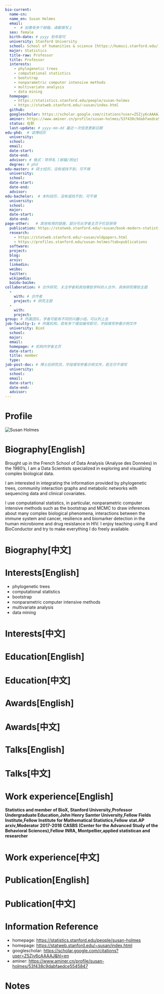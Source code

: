 ```yaml
---
bio-current:
  name-cn: 
  name_en: Susan Holmes
  email: 
    -  # 如果有多个邮箱，请都填写上
  sex: female
  birth-date: # yyyy 到年即可
  university: Stanford University 
  school: School of humanities & science [https://humsci.stanford.edu/]
  major: Statistics
  title-raw: Professor
  title: Professor
  interests:
    - phylogenetic trees
    - computational statistics
    - bootstrap
    - nonparametric computer intensive methods
    - multivariate analysis
    - data mining
  homepage: 
    - https://statistics.stanford.edu/people/susan-holmes 
    - https://statweb.stanford.edu/~susan/index.html
  github: 
  googlescholar: https://scholar.google.com/citations?user=Z5Zjy6cAAAAJ&hl=en
  aminer: https://www.aminer.cn/profile/susan-holmes/53f438c9dabfaedce5545847
  status: 在职
  last-update: # yyyy-mm-dd 最近一次信息更新日期
edu-phd:  # 读博经历
  university: 
  school: 
  email: 
  date-start: 
  date-end: 
  advisor: # 格式：导师名 [邮箱/网址]
  degree: # phd
edu-master: # 硕士经历，没有或找不到，可不填
  university: 
  school: 
  date-start: 
  date-end: 
  advisor:
edu-bachelor:  # 本科经历，没有或找不到，可不填
  university: 
  school: 
  major: 
  date-start: 
  date-end: 
page-other:   # 其他有用的链接，部分可从学者主页子栏目获得
  publication: https://statweb.stanford.edu/~susan/book-modern-statistics-for-modern-biology.html
  research: 
    - https://statweb.stanford.edu/~susan/oldpapers.html
    - https://profiles.stanford.edu/susan-holmes?tab=publications
  software: 
  project: 
  blog: 
  arxiv: 
  linkedin: 
  weibo:
  twitter:
  wikipedia:
  baidu-baike:
collaboration: # 合作研究，关注学者和其他哪些学科的人合作，具体研究哪些主题
  - 
    with: # 合作者
    project: # 研究主题
  - 
    with: 
    project: 
group: # 所属团队，学者可能有不同的兴趣小组，可以列上去
job-faculty-1: # 所属机构，若有多个增加编号即可，字段填写参看示例文件
  university: BioX
  school: 
  major: 
  email: 
  homepage: # 机构内学者主页
  date-start: 
  title: member
  type: 
job-post-doc: # 博士后研究员，字段填写参看示例文件，若无可不填写
  university: 
  school: 
  email: 
  date-start: 
  date-end: 
  advisor: 
---
```


# Profile

![Susan Holmes](https://statistics.stanford.edu/sites/g/files/sbiybj6031/f/styles/large-square/public/SHolmesCK2.png?itok=UO-S1ejv)

# Biography[English]

Brought up in the French School of Data Analysis (Analyse des Données) in the 1980’s, I am a Data Scientists specialized in exploring and visualizing complex biological data.

I am interested in integrating the information provided by phylogenetic trees, community interaction graphs and metabolic networks with sequencing data and clinical covariates.

I use computational statistics, in particular, nonparametric computer intensive methods such as the bootstrap and MCMC to draw inferences about many complex biological phenomena, interactions between the immune system and cancer, resilience and biomarker detection in the human microbiome and drug resistance in HIV. I enjoy teaching using R and BioConductor and try to make everything I do freely available.

# Biography[中文]

# Interests[English]

- phylogenetic trees
- computational statistics
- bootstrap
- nonparametric computer intensive methods
- multivariate analysis
- data mining

# Interests[中文]

# Education[English]

# Education[中文]

# Awards[English]

# Awards[中文]

# Talks[English]

# Talks[中文]

# Work experience[English]

**Statistics and member of BioX, Stanford University,Professor**
**Undergraduate Education,John Henry Samter University,Fellow**
**Fields Institute,Fellow**
**Institute for Mathematical Statistics,Fellow**
**stat.AP arxiv,Moderator**
**2017-2018** **CASBS (Center for the Advanced Study of the Behavioral Sciences),Fellow**
**INRA, Montpellier,applied statistican and researcher**

# Work experience[中文]

# Publication[English]

# Publication[中文]

# Information Reference
 
- homepage: https://statistics.stanford.edu/people/susan-holmes 
- homepage: https://statweb.stanford.edu/~susan/index.html 
- googlescholar: https://scholar.google.com/citations?user=Z5Zjy6cAAAAJ&hl=en
- aminer: https://www.aminer.cn/profile/susan-holmes/53f438c9dabfaedce5545847

# Notes